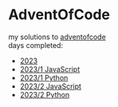 # AdventOfCode
my solutions to [adventofcode](https://adventofcode.com/)<br>
days completed:
* [2023](./2023/)
* [2023/1 JavaScript](./2023/1.js)
* [2023/1 Python](./2023/1.py)
* [2023/2 JavaScript](./2023/2.js)
* [2023/2 Python](./2023/2.py)

